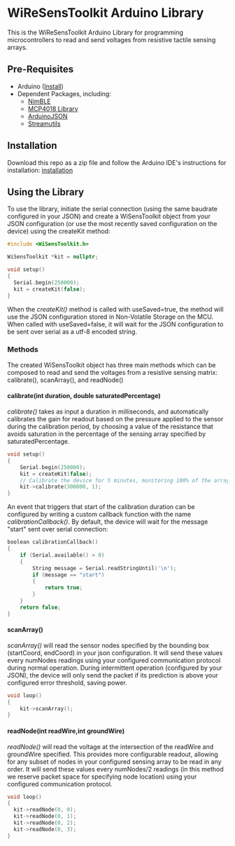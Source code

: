 # WiReSensToolkit Arduino Library

This is the WiReSensToolkit Arduino Library for programming microcontrollers to read and send voltages from resistive tactile sensing arrays. 

## Pre-Requisites

* Arduino ([Install](https://support.arduino.cc/hc/en-us/articles/360019833020-Download-and-install-Arduino-IDE))
* Dependent Packages, including:
  * [NimBLE](https://www.arduino.cc/reference/en/libraries/nimble-arduino/)
  * [MCP4018 Library](https://www.arduino.cc/reference/en/libraries/ds-mcp4018-library/)
  * [ArduinoJSON](https://www.arduino.cc/reference/en/libraries/arduinojson/)
  * [Streamutils](https://www.arduino.cc/reference/en/libraries/streamutils/)

## Installation

Download this repo as a zip file and follow the Arduino IDE's instructions for installation: [installation](https://support.arduino.cc/hc/en-us/articles/5145457742236-Add-libraries-to-Arduino-IDE#:~:text=Importing%20a%20.zip%20Library)

## Using the Library

To use the library, initiate the serial connection (using the same baudrate configured in your JSON) and create a WiSensToolkit object from your JSON configuration (or use the most recently saved configuration on the device) using the createKit method:

```cpp
#include <WiSensToolkit.h>

WiSensToolkit *kit = nullptr;

void setup()
{
  Serial.begin(250000);
  kit = createKit(false);
}
```
When the *createKit()* method is called with useSaved=true, the method will use the JSON configuration stored in Non-Volatile Storage on the MCU.
When called with useSaved=false, it will wait for the JSON configuration to be sent over serial as a utf-8 encoded string. 

### Methods

The created WiSensToolkit object has three main methods which can be composed to read and send the voltages from a resistive sensing matrix: calibrate(), scanArray(), and readNode()

#### calibrate(int duration, double saturatedPercentage)
*calibrate()* takes as input a duration in milliseconds, and automatically calibrates the gain for readout based on the pressure applied to the sensor during the calibration period, by choosing a value of the resistance that avoids saturation in the percentage of the sensing array specified by saturatedPercentage.

```cpp
void setup()
{
    Serial.begin(250000);
    kit = createKit(false);
    // Calibrate the device for 5 minutes, monitoring 100% of the array for saturation
    kit->calibrate(300000, 1);
}
```

An event that triggers that start of the calibration duration can be configured by writing a custom callback function with the name *calibrationCallback()*. By default, the device will wait for the message "start" sent over serial connection:

```cpp
boolean calibrationCallback()
{
    if (Serial.available() > 0)
    {
        String message = Serial.readStringUntil('\n');
        if (message == "start")
        {
            return true;
        }
    }
    return false;
}
```

#### scanArray()

*scanArray()* will read the sensor nodes specified by the bounding box (startCoord, endCoord) in your json configuration. It will send these values every numNodes readings using your configured communication protocol during normal operation. During intermittent operation (configured by your JSON), the device will only send the packet if its prediction is above your configured error threshold, saving power. 

```cpp
void loop()
{
    kit->scanArray();
}
```

#### readNode(int readWire,int groundWire)

*readNode()* will read the voltage at the intersection of the readWire and groundWire specified. This provides more configurable readout, allowing for any subset of nodes in your configured sensing array to be read in any order. It will send these values every numNodes/2 readings (in this method we reserve packet space for specifying node location) using your configured communication protocol. 

```cpp
void loop()
{
  kit->readNode(0, 0);
  kit->readNode(0, 1);
  kit->readNode(0, 2);
  kit->readNode(0, 3);
}
```







